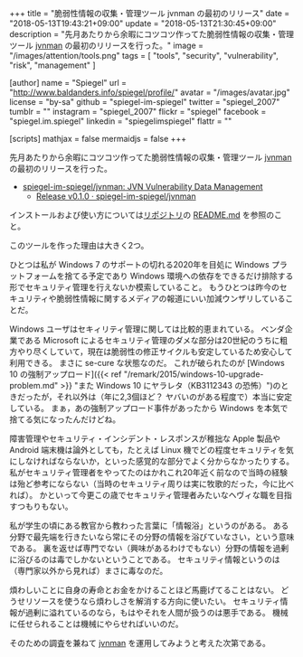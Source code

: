 +++
title = "脆弱性情報の収集・管理ツール jvnman の最初のリリース"
date = "2018-05-13T19:43:21+09:00"
update = "2018-05-13T21:30:45+09:00"
description = "先月あたりから余暇にコツコツ作ってた脆弱性情報の収集・管理ツール [jvnman] の最初のリリースを行った。"
image = "/images/attention/tools.png"
tags  = [ "tools", "security", "vulnerability", "risk", "management" ]

[author]
  name      = "Spiegel"
  url       = "http://www.baldanders.info/spiegel/profile/"
  avatar    = "/images/avatar.jpg"
  license   = "by-sa"
  github    = "spiegel-im-spiegel"
  twitter   = "spiegel_2007"
  tumblr    = ""
  instagram = "spiegel_2007"
  flickr    = "spiegel"
  facebook  = "spiegel.im.spiegel"
  linkedin  = "spiegelimspiegel"
  flattr    = ""

[scripts]
  mathjax = false
  mermaidjs = false
+++

先月あたりから余暇にコツコツ作ってた脆弱性情報の収集・管理ツール [jvnman] の最初のリリースを行った。

- [spiegel-im-spiegel/jvnman: JVN Vulnerability Data Management](https://github.com/spiegel-im-spiegel/jvnman)
    - [Release v0.1.0 · spiegel-im-spiegel/jvnman](https://github.com/spiegel-im-spiegel/jvnman/releases/tag/v0.1.0)

インストールおよび使い方については[リポジトリ](https://github.com/spiegel-im-spiegel/jvnman "spiegel-im-spiegel/jvnman: JVN Vulnerability Data Management")の [README.md](https://github.com/spiegel-im-spiegel/jvnman/blob/master/README.md "jvnman/README.md at master · spiegel-im-spiegel/jvnman") を参照のこと。

このツールを作った理由は大きく2つ。

ひとつは私が Windows 7 のサポートの切れる2020年を目処に Windows プラットフォームを捨てる予定であり Windows 環境への依存をできるだけ排除する形でセキュリティ管理を行えないか模索していること。
もうひとつは昨今のセキュリティや脆弱性情報に関するメディアの報道にいい加減ウンザリしていることだ。

Windows ユーザはセキィリティ管理に関しては比較的恵まれている。
ベンダ企業である Microsoft によるセキュリティ管理のダメな部分は20世紀のうちに粗方やり尽くしていて，現在は脆弱性の修正サイクルも安定しているため安心して利用できる。
まさに se-cure な状態なのだ。
これが破られたのが [Windows 10 の強制アップロード]({{< ref "/remark/2015/windows-10-upgrade-problem.md" >}} "また Windows 10 にヤラレタ（KB3112343 の恐怖）")のときだったが，それ以外は（年に2,3個ほど？ ヤバいのがある程度で）本当に安定している。
まぁ，あの強制アップロード事件があったから Windows を本気で捨てる気になったんだけどね。

障害管理やセキュリティ・インシデント・レスポンスが稚拙な Apple 製品や Android 端末機は論外としても，たとえば Linux 機でどの程度セキュリティを気にしなければならないか，といった感覚的な部分でよく分からなかったりする。
私がセキュリティ管理者をやってたのはかれこれ20年近く前なので当時の経験は殆ど参考にならない（当時のセキュリティ周りは実に牧歌的だった，今に比べれば）。
かといって今更この歳でセキュリティ管理者みたいなヘヴィな職を目指すつもりもない。

私が学生の頃にある教官から教わった言葉に「情報浴」というのがある。
ある分野で最先端を行きたいなら常にその分野の情報を浴びていなさい，という意味である。
裏を返せば専門でない（興味があるわけでもない）分野の情報を過剰に浴びるのは毒でしかないということである。
セキュリティ情報というのは（専門家以外から見れば）まさに毒なのだ。

煩わしいことに自身の寿命とお金をかけることほど馬鹿げてることはない。
どうせリソースを使うなら煩わしさを解消する方向に使いたい。
セキュリティ情報が過剰に溢れているのなら，もはやそれを人間が扱うのは悪手である。
機械に任せられることは機械にやらせればいいのだ。

そのための調査を兼ねて [jvnman] を運用してみようと考えた次第である。

[jvnman]: https://github.com/spiegel-im-spiegel/jvnman "spiegel-im-spiegel/jvnman: JVN Vulnerability Data Management"
